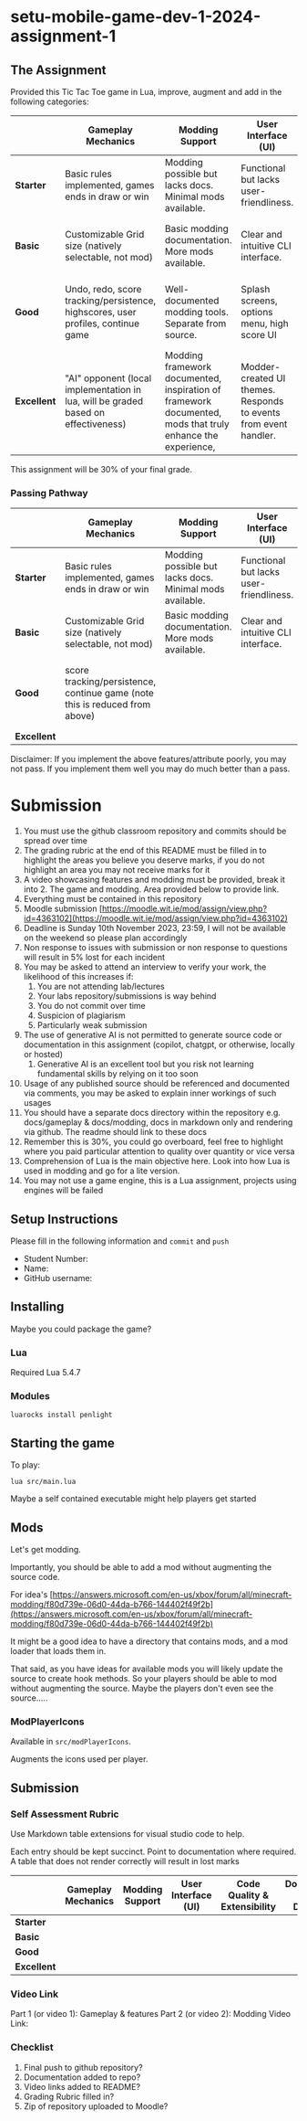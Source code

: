 # setu-mobile-game-dev-1-2024-assignment-1

## The Assignment

Provided this Tic Tac Toe game in Lua, improve, augment and add in the following categories:

|               | **Gameplay Mechanics**                                                             | **Modding Support**                                                                                         | **User Interface (UI)**                                           | **Code Quality & Extensibility**                               | **Documentation and Distribution**                                             |
| ------------- | ---------------------------------------------------------------------------------- | ----------------------------------------------------------------------------------------------------------- | ----------------------------------------------------------------- | -------------------------------------------------------------- | ------------------------------------------------------------------------------ |
| **Starter**   | Basic rules implemented, games ends in draw or win                                 | Modding possible but lacks docs. Minimal mods available.                                                    | Functional but lacks user-friendliness.                           | Basic codebase structure.                                      | Limited README                                                                 |
| **Basic**     | Customizable Grid size (natively selectable, not mod)                              | Basic modding documentation. More mods available.                                                           | Clear and intuitive CLI interface.                                | Reasonably organized code. Mods external to source             | README to guide a developer                                                    |
| **Good**      | Undo, redo, score tracking/persistence, highscores, user profiles, continue game   | Well-documented modding tools. Separate from source.                                                        | Splash screens, options menu, high score UI                       | Clear, concise, encapsulated code. Class structures (or other) | User guide to aid modders                                                      |
| **Excellent** | "AI" opponent (local implementation in lua, will be graded based on effectiveness) | Modding framework documented,  inspiration of framework documented, mods that truly enhance the experience, | Modder-created UI themes.  Responds to events from event handler. | Exemplary moddable code. Coding style documented               | Deployable artefact that can run and is documented, modding process documented |


This assignment will be 30% of your final grade.

### Passing Pathway

|               | **Gameplay Mechanics**                                                      | **Modding Support**                                      | **User Interface (UI)**                 | **Code Quality & Extensibility**                               | **Documentation and Distribution** |
| ------------- | --------------------------------------------------------------------------- | -------------------------------------------------------- | --------------------------------------- | -------------------------------------------------------------- | ---------------------------------- |
| **Starter**   | Basic rules implemented, games ends in draw or win                          | Modding possible but lacks docs. Minimal mods available. | Functional but lacks user-friendliness. | Basic codebase structure.                                      | Limited README                     |
| **Basic**     | Customizable Grid size (natively selectable, not mod)                       | Basic modding documentation. More mods available.        | Clear and intuitive CLI interface.      |                                                                | README to guide a developer        |
| **Good**      | score tracking/persistence, continue game (note this is reduced from above) |                                                          |                                         | Clear, concise, encapsulated code. Class structures (or other) |                                    |
| **Excellent** |                                                                             |                                                          |                                         |                                                                |                                    |

Disclaimer: If you implement the above features/attribute poorly, you may not pass. If you implement them well you may do much better than a pass.

# Submission

1. You must use the github classroom repository and commits should be spread over time
2. The grading rubric at the end of this README must be filled in to highlight the areas you believe you deserve marks, if you do not highlight an area you may not receive marks for it
3. A video showcasing features and modding must be provided, break it into 2.  The game and modding.  Area provided below to provide link.
3. Everything must be contained in this repository
4. Moodle submission [https://moodle.wit.ie/mod/assign/view.php?id=4363102](https://moodle.wit.ie/mod/assign/view.php?id=4363102)
5. Deadline is Sunday 10th November 2023, 23:59, I will not be available on the weekend so please plan accordingly
6. Non response to issues with submission or non response to questions will result in 5% lost for each incident
7. You may be asked to attend an interview to verify your work, the likelihood of this increases if:
    1. You are not attending lab/lectures
    2. Your labs repository/submissions is way behind
    3. You do not commit over time
    4. Suspicion of plagiarism
    5. Particularly weak submission
8. The use of generative AI is not permitted to generate source code or documentation in this assignment (copilot, chatgpt, or otherwise, locally or hosted)
    1. Generative AI is an excellent tool but you risk not learning fundamental skills by relying on it too soon
9. Usage of any published source should be referenced and documented via comments, you may be asked to explain inner workings of such usages
10. You should have a separate docs directory within the repository e.g. docs/gameplay & docs/modding, docs in markdown only and rendering via github. The readme should link to these docs
11. Remember this is 30%, you could go overboard, feel free to highlight where you paid particular attention to quality over quantity or vice versa
12. Comprehension of Lua is the main objective here.  Look into how Lua is used in modding and go for a lite version.
13. You may not use a game engine, this is a Lua assignment, projects using engines will be failed

## Setup Instructions

Please fill in the following information and `commit` and `push`

* Student Number:
* Name: 
* GitHub username: 

## Installing

Maybe you could package the game?

### Lua

Required Lua 5.4.7

### Modules

```
luarocks install penlight
```

## Starting the game

To play:

```
lua src/main.lua
```

Maybe a self contained executable might help players get started

## Mods

Let's get modding.

Importantly, you should be able to add a mod without augmenting the source code.

For idea's [https://answers.microsoft.com/en-us/xbox/forum/all/minecraft-modding/f80d739e-06d0-44da-b766-144402f49f2b](https://answers.microsoft.com/en-us/xbox/forum/all/minecraft-modding/f80d739e-06d0-44da-b766-144402f49f2b)

It might be a good idea to have a directory that contains mods, and a mod loader that loads them in.

That said, as you have ideas for available mods you will likely update the source to create hook methods. So your players should be able to mod without augmenting the source.  Maybe the players don't even see the source.....

### ModPlayerIcons

Available in `src/modPlayerIcons`.

Augments the icons used per player.


## Submission
### Self Assessment Rubric

Use Markdown table extensions for visual studio code to help.

Each entry should be kept succinct.  Point to documentation where required. A table that does not render correctly will result in lost marks

|               | **Gameplay Mechanics** | **Modding Support** | **User Interface (UI)** | **Code Quality & Extensibility** | **Documentation and Distribution** |
| ------------- | ---------------------- | ------------------- | ----------------------- | -------------------------------- | ---------------------------------- |
| **Starter**   |                        |                     |                         |                                  |                                    |
| **Basic**     |                        |                     |                         |                                  |                                    |
| **Good**      |                        |                     |                         |                                  |                                    |
| **Excellent** |                        |                     |                         |                                  |                                    |


### Video Link

Part 1 (or video 1): Gameplay & features
Part 2 (or video 2): Modding
Video Link:

### Checklist

1. Final push to github repository?
2. Documentation added to repo?
3. Video links added to README?
4. Grading Rubric filled in?
5. Zip of repository uploaded to Moodle?